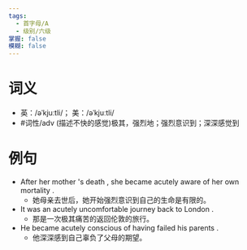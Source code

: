 ```yaml
---
tags:
  - 首字母/A
  - 级别/六级
掌握: false
模糊: false
---
```

# 词义
- 英：/əˈkjuːtli/； 美：/əˈkjuːtli/
- #词性/adv  (描述不快的感觉)极其，强烈地；强烈意识到；深深感觉到
# 例句
- After her mother 's death , she became acutely aware of her own mortality .
	- 她母亲去世后，她开始强烈意识到自己的生命是有限的。
- It was an acutely uncomfortable journey back to London .
	- 那是一次极其痛苦的返回伦敦的旅行。
- He became acutely conscious of having failed his parents .
	- 他深深感到自己辜负了父母的期望。
